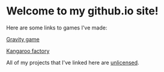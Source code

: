 # Welcome to my github.io site!

Here are some links to games I've made:

[Gravity game](https://andriamanitra.github.io/games/Falling/)

[Kangaroo factory](https://andriamanitra.github.io/games/KangarooFactory/)

All of my projects that I've linked here are [unlicensed](http://unlicense.org/).
